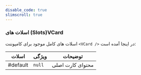 ```yaml
---
disable_code: true
slimscroll: true
---
```


### اسلات های (Slots)VCard

اسلات های کامل موجود برای کامپوننت `<VCard />` در اینجا آمده است:

| اسلات    | ویژگی                               | توضیحات          |
| -------- | ----------------------------------- | ---------------- |
| #default | <span class="is-null">`null`</span> | محتوای کارت اصلی |
